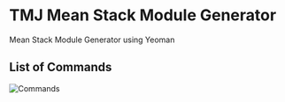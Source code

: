 # TMJ Mean Stack Module Generator

Mean Stack Module Generator using Yeoman

## List of Commands

![Commands](https://cloud.githubusercontent.com/assets/21231662/23598930/a74cced4-0278-11e7-95f0-79d9c35e39ed.png)
